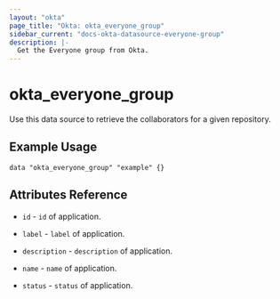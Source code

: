 ```yaml
---
layout: "okta"
page_title: "Okta: okta_everyone_group"
sidebar_current: "docs-okta-datasource-everyone-group"
description: |-
  Get the Everyone group from Okta.
---
```


# okta_everyone_group

Use this data source to retrieve the collaborators for a given repository.

## Example Usage

```hcl
data "okta_everyone_group" "example" {}
```

## Attributes Reference

 * `id` - `id` of application.

 * `label` - `label` of application.

 * `description` - `description` of application.

 * `name` - `name` of application.

 * `status` - `status` of application.

